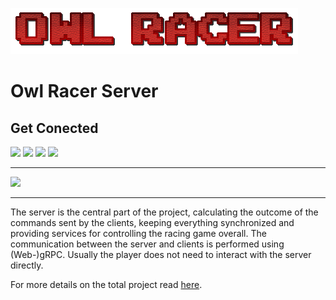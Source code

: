 ![Logo](https://github.com/MATHEMA-GmbH/Owl-Racer-AI/blob/main/doc/owlracer-logo.png?raw=true)


# Owl Racer Server


<p align="center">

  ## Get Conected

  <a href="https://de.linkedin.com/company/mathema-gmbh" align="center" >
          <img src="https://img.shields.io/badge/LinkedIn-0077B5?style=for-the-badge&logo=linkedin&logoColor=white" /></a>

  <a href="https://www.youtube.com/channel/UC0vntD32UJckGUXcVvlrIiA">
          <img src="https://img.shields.io/badge/YouTube-FF0000?style=for-the-badge&logo=youtube&logoColor=white" /></a>

  <a href="https://twitter.com/MATHEMA_GmbH">
          <img src="https://img.shields.io/badge/Twitter-1DA1F2?style=for-the-badge&logo=twitter&logoColor=white" /></a>

  <a href="https://www.facebook.com/mathema.software.gmbh/">
            <img src="https://img.shields.io/badge/Facebook-1877F2?style=for-the-badge&logo=facebook&logoColor=white" /></a>

</p></center>

____

<a href="https://www.mathema.de/blog">
        <img src="https://img.shields.io/badge/Blog%20Article-1-green?style=social" /></a>

____

The server is the central part of the project, calculating the outcome of the commands sent by the clients, keeping everything synchronized and providing services for controlling the racing game overall. The communication between the server and clients is performed using (Web-)gRPC.
Usually the player does not need to interact with the server directly.

For more details on the total project read [here](https://github.com/MATHEMA-GmbH/Owl-Racer-AI).
